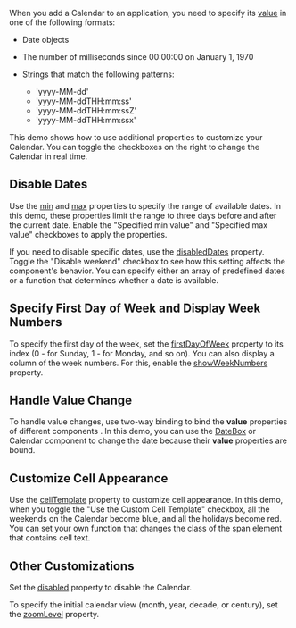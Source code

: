 When you add a Calendar to an application, you need to specify its [value](/Documentation/ApiReference/UI_Components/dxCalendar/Configuration/#value) in one of the following formats: 

- Date objects

- The number of milliseconds since 00:00:00 on January 1, 1970

- Strings that match the following patterns: 
    - 'yyyy-MM-dd'
    - 'yyyy-MM-ddTHH:mm:ss'
    - 'yyyy-MM-ddTHH:mm:ssZ'
    - 'yyyy-MM-ddTHH:mm:ssx' 

This demo shows how to use additional properties to customize your Calendar. You can toggle the checkboxes on the right to change the Calendar in real time.

## Disable Dates

Use the [min](/Documentation/ApiReference/UI_Components/dxCalendar/Configuration/#min) and [max](/Documentation/ApiReference/UI_Components/dxCalendar/Configuration/#max) properties to specify the range of available dates. In this demo, these properties limit the range to three days before and after the current date. Enable the "Specified min value" and "Specified max value" checkboxes to apply the properties.

If you need to disable specific dates, use the [disabledDates](/Documentation/ApiReference/UI_Components/dxCalendar/Configuration/#disabledDates) property. Toggle the "Disable weekend" checkbox to see how this setting affects the component's behavior. You can specify either an array of predefined dates or a function that determines whether a date is available.

## Specify First Day of Week and Display Week Numbers

To specify the first day of the week, set the [firstDayOfWeek](/Documentation/ApiReference/UI_Components/dxCalendar/Configuration/#firstDayOfWeek) property to its index (0 - for Sunday, 1 - for Monday, and so on). You can also display a column of the week numbers. For this, enable the [showWeekNumbers](/Documentation/ApiReference/UI_Components/dxCalendar/Configuration/#showWeekNumbers) property.

## Handle Value Change

To handle value changes, use two-way binding to bind the **value** properties of different components . In this demo, you can use the [DateBox](/Documentation/Guide/UI_Components/DateBox/Getting_Started_with_DateBox/) or Calendar component to change the date because their **value** properties are bound.

## Customize Cell Appearance

Use the [cellTemplate](/Documentation/ApiReference/UI_Components/dxCalendar/Configuration/#cellTemplate) property to customize cell appearance. In this demo, when you toggle the "Use the Custom Cell Template" checkbox, all the weekends on the Calendar become blue, and all the holidays become red. You can set your own function that changes the class of the span element that contains cell text.

## Other Customizations

Set the [disabled](/Documentation/ApiReference/UI_Components/dxCalendar/Configuration/#disabled) property to disable the Calendar.

To specify the initial calendar view (month, year, decade, or century), set the [zoomLevel](/Documentation/ApiReference/UI_Components/dxCalendar/Configuration/#zoomLevel) property.